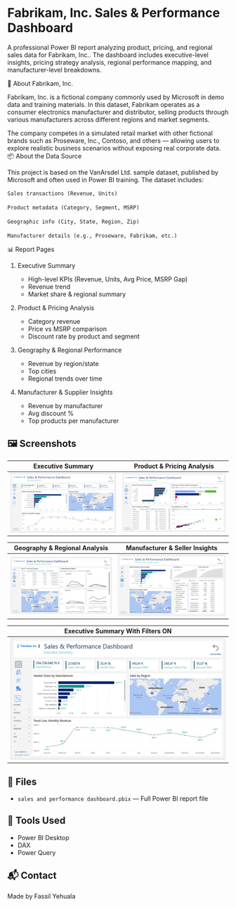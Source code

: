 # Fabrikam, Inc. Sales & Performance Dashboard

A professional Power BI report analyzing product, pricing, and regional sales data for Fabrikam, Inc.. The dashboard includes executive-level insights, pricing strategy analysis, regional performance mapping, and manufacturer-level breakdowns.

🏢 About Fabrikam, Inc.

Fabrikam, Inc. is a fictional company commonly used by Microsoft in demo data and training materials. In this dataset, Fabrikam operates as a consumer electronics manufacturer and distributor, selling products through various manufacturers across different regions and market segments.

The company competes in a simulated retail market with other fictional brands such as Proseware, Inc., Contoso, and others — allowing users to explore realistic business scenarios without exposing real corporate data.
📦 About the Data Source

This project is based on the VanArsdel Ltd. sample dataset, published by Microsoft and often used in Power BI training. The dataset includes:

    Sales transactions (Revenue, Units)

    Product metadata (Category, Segment, MSRP)

    Geographic info (City, State, Region, Zip)

    Manufacturer details (e.g., Proseware, Fabrikam, etc.)

 📊 Report Pages

1. Executive Summary
   - High-level KPIs (Revenue, Units, Avg Price, MSRP Gap)
   - Revenue trend
   - Market share & regional summary

2. Product & Pricing Analysis
   - Category revenue
   - Price vs MSRP comparison
   - Discount rate by product and segment

3. Geography & Regional Performance
   - Revenue by region/state
   - Top cities
   - Regional trends over time

4. Manufacturer & Supplier Insights
   - Revenue by manufacturer
   - Avg discount %
   - Top products per manufacturer

## 🖼️ Screenshots

| Executive Summary | Product & Pricing Analysis|
|-------------------|----------------------------|
| ![Page 1](screenshots/executive-summary.png) | ![Page 2](screenshots/ppa.png) |

| Geography & Regional Analysis | Manufacturer & Seller Insights |
|-------------------------------|------------------------------|
| ![Page 3](screenshots/gra.png) | ![Page 4](screenshots/msi.png) |

| Executive Summary With Filters ON| 
|----------------------------------|
| ![Page 3](screenshots/executive-summary-with-filters-on.png) |


## 📁 Files

- `sales and performance dashboard.pbix` — Full Power BI report file

## 📌 Tools Used

- Power BI Desktop
- DAX
- Power Query

## 📬 Contact

Made by Fassil Yehuala
